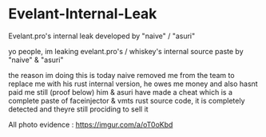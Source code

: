 # Evelant-Internal-Leak
Evelant.pro's internal leak developed by "naive" / "asuri"

yo people, im leaking evelant.pro's / whiskey's internal source paste by "naive" & "asuri"

the reason im doing this is today naive removed me from the team to replace me with his
rust internal version, he owes me money and also hasnt paid me still (proof below)
him & asuri have made a cheat which is a complete paste of faceinjector & vmts rust
source code, it is completely detected and theyre still prociding to sell it 

All photo evidence : https://imgur.com/a/oT0oKbd
